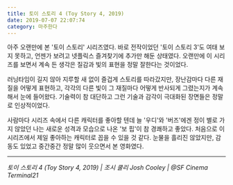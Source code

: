 ```yaml
---
title: 토이 스토리 4 (Toy Story 4, 2019)
date: 2019-07-07 22:07:74
category: 마주한다
---
```


아주 오랜만에 본 '토이 스토리' 시리즈였다. 바로 전작이었던 '토이 스토리 3'도 여태 보지 못하고, 언젠가 보려고 넷플릭스 즐겨찾기에 추가만 해둔 상태였다. 오랜만에 이 시리즈를 보면서 계속 든 생각은 질감과 빛의 표현을 정말 잘한다는 것이었다.

러닝타임이 길지 않아 지루할 새 없이 즐겁게 스토리를 따라갔지만, 장난감마다 다른 재질을 어떻게 표현하고, 각각의 다른 빛이 그 재질마다 어떻게 반사되게 그렸는지가 계속해서 눈에 들어왔다. 기술력이 참 대단하고 그런 기술과 감각이 극대화된 장면들은 정말로 인상적이었다.

사람마다 시리즈 속에서 다른 캐릭터를 좋아할 텐데 늘 '우디'와 '버즈'에겐 정이 별로 가지 않았던 나는 새로운 성격과 모습으로 나온 '보 핍'이 참 경쾌하고 좋았다. 처음으로 이 시리즈에서 제일 좋아하는 캐릭터로 꼽을 수 있을 것 같다. 눈물을 흘리진 않았지만, 감동도 있었고 중간중간 정말 많이 웃으면서 본 영화였다.

---

_토이 스토리 4 (Toy Story 4, 2019) | 조시 쿨리 Josh Cooley | @SF Cinema Terminal21_
